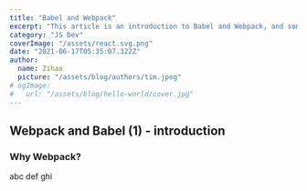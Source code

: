 ```yaml
---
title: "Babel and Webpack"
excerpt: "This article is an introduction to Babel and Webpack, and some code reading on their behavior."
category: "JS Dev"
coverImage: "/assets/react.svg.png"
date: "2021-06-17T05:35:07.322Z"
author:
  name: Zihao
  picture: "/assets/blog/authors/tim.jpeg"
# ogImage:
#   url: "/assets/blog/hello-world/cover.jpg"
---
```


## Webpack and Babel (1) - introduction



### Why Webpack?

abc def ghi 
<!-- 当你在开发一个前端的应用的时候，一定会遇到各种需求，例如：

- 打包JavaScript，css， html和图片资源，方便他们能够以更小的体积被部署
- 更先进一点，你会想要有个hot-reloading的功能，每次改完代码，自动更新
- 有些资源你想要对他们做个压缩
- 针对不同的平台，例如不同的浏览器版本，不同的客户端（手机，电脑） -->


